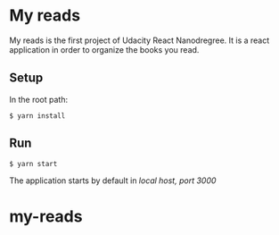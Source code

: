 # My reads

My reads is the first project of Udacity React Nanodregree. It is a react application in order to organize the books you read.

## Setup

In the root path:
```
$ yarn install
```
## Run
```
$ yarn start
```

The application starts by default in _local host, port 3000_
> 
# my-reads
